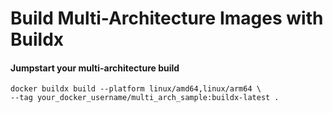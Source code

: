 # Build Multi-Architecture Images with Buildx

#### Jumpstart your multi-architecture build
```
docker buildx build --platform linux/amd64,linux/arm64 \
--tag your_docker_username/multi_arch_sample:buildx-latest .
```

